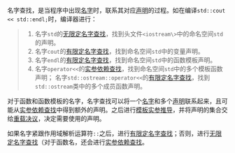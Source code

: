 名字查找，是当程序中出现[名字]()时，联系其对应[声明]()的过程。如在编译`std::cout << std::endl;`时，编译器进行：

>   1.   名字`std`的[无限定名字查找](./名字查找/无限定名字查找.md)，找到头文件`<iostream\>`中的命名空间`std`的声明。
>   2.   名字`cout`的[有限定名字查找](./名字查找/有限定名字查找.md)，找到命名空间`std`中的变量声明。
>   3.   名字`endl`的[有限定名字查找](./名字查找/有限定名字查找.md)，找到命名空间`std`中的函数模板声明。
>   4.   名字`operator<<`的[实参依赖查找](./名字查找/实参依赖查找.md)，找到命名空间`std`中的多个模板函数声明；
>        名字`std::ostream::operator<<`的[有限定名字查找](./名字查找/有限定名字查找.md)，找到`std::ostream`类中的多个成员函数声明。

对于函数和函数模板的名字，名字查找可以将一个[名字]()和多个[声明]()联系起来，且可能从[实参依赖查找](./名字查找/实参依赖查找.md)中得到额外的声明。之后进行[模板实参推导]()，并将声明的集合交给[重载决议]()，决定需要使用的声明。

如果名字紧跟作用域解析运算符`::`之后，进行[有限定名字查找]()；否则，进行[无限定名字查找]()（对于函数名，还会进行[实参依赖查找]()。
